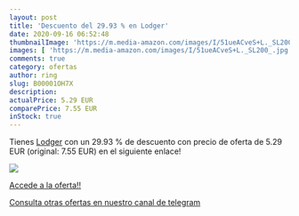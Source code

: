 ```yaml
---
layout: post
title: 'Descuento del 29.93 % en Lodger'
date: 2020-09-16 06:52:48
thumbnailImage: 'https://m.media-amazon.com/images/I/51ueACveS+L._SL200_.jpg'
images: [ 'https://m.media-amazon.com/images/I/51ueACveS+L._SL200_.jpg' ]
comments: true
category: ofertas
author: ring
slug: B00001OH7X
description:
actualPrice: 5.29 EUR
comparePrice: 7.55 EUR
inStock: true
---
```


Tienes [Lodger](https://www.amazon.com/dp/B00001OH7X/?tag=redken08-20) con un 29.93 % de descuento con precio de oferta de 5.29 EUR (original: 7.55 EUR) en el siguiente enlace!

[![](https://m.media-amazon.com/images/I/51ueACveS+L._SL200_.jpg)](https://www.amazon.com/dp/B00001OH7X/?tag=redken08-20)

[Accede a la oferta!!](https://www.amazon.com/dp/B00001OH7X/?tag=redken08-20)

[Consulta otras ofertas en nuestro canal de telegram](https://t.me/s/ofertas25)
